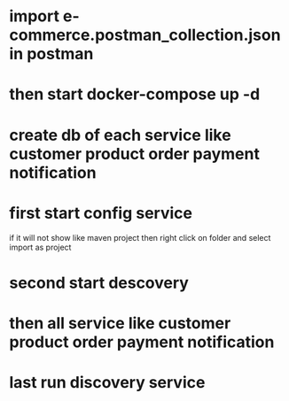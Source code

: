 # import e-commerce.postman_collection.json in postman
# then start docker-compose up -d
# create db of each service like customer product order payment notification
# first start config service
if it will not show like maven project then right click on folder and select import as  project
# second start descovery 
# then all service like customer product order payment notification 
# last run discovery service
